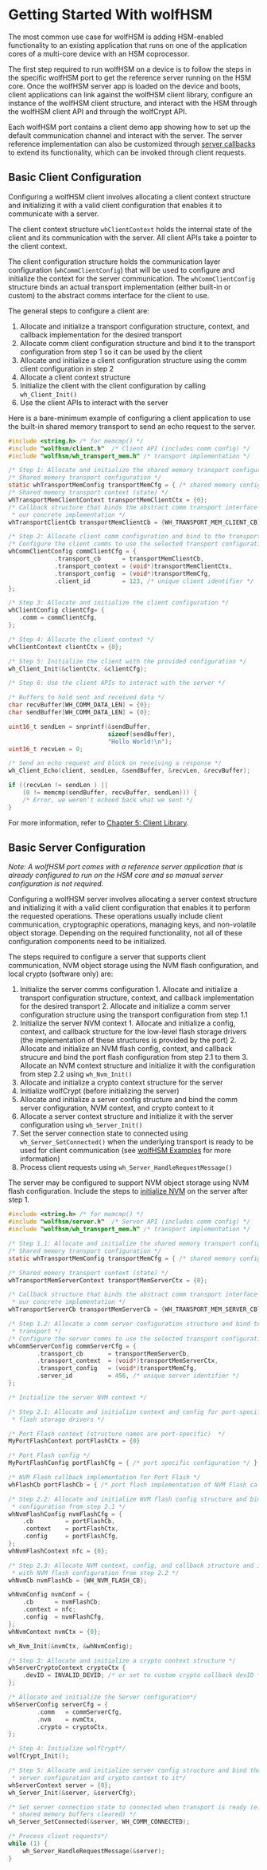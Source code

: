 # Getting Started With wolfHSM

The most common use case for wolfHSM is adding HSM-enabled functionality to an existing application that runs on one of the application cores of a multi-core device with an HSM coprocessor.

The first step required to run wolfHSM on a device is to follow the steps in the specific wolfHSM port to get the reference server running on the HSM core. Once the wolfHSM server app is loaded on the device and boots, client applications can link against the wolfHSM client library, configure an instance of the wolfHSM client structure, and interact with the HSM through the wolfHSM client API and through the wolfCrypt API.

Each wolfHSM port contains a client demo app showing how to set up the default communication channel and interact with the server. The server reference implementation can also be customized through [server callbacks](./chapter07.md) to extend its functionality, which can be invoked through client requests.

## Basic Client Configuration

Configuring a wolfHSM client involves allocating a client context structure and initializing it with a valid client configuration that enables it to communicate with a server.

The client context structure `whClientContext` holds the internal state of the client and its communication with the server. All client APIs take a pointer to the client context.

The client configuration structure holds the communication layer configuration (`whCommClientConfig`) that will be used to configure and initialize the context for the server communication. The `whCommClientConfig` structure binds an actual transport implementation (either built-in or custom) to the abstract comms interface for the client to use.

The general steps to configure a client are:

1. Allocate and initialize a transport configuration structure, context, and callback implementation for the desired transport
2. Allocate comm client configuration structure and bind it to the transport configuration from step 1 so it can be used by the client
3. Allocate and initialize a client configuration structure using the comm client configuration in step 2
4. Allocate a client context structure
5. Initialize the client with the client configuration by calling `wh_Client_Init()`
6. Use the client APIs to interact with the server

Here is a bare-minimum example of configuring a client application to use the built-in shared memory transport to send an echo request to the server.

```c
#include <string.h> /* for memcmp() */
#include "wolfhsm/client.h"  /* Client API (includes comm config) */
#include "wolfhsm/wh_transport_mem.h" /* transport implementation */

/* Step 1: Allocate and initialize the shared memory transport configuration */
/* Shared memory transport configuration */
static whTransportMemConfig transportMemCfg = { /* shared memory config */ };
/* Shared memory transport context (state) */
whTransportMemClientContext transportMemClientCtx = {0};
/* Callback structure that binds the abstract comm transport interface to
 * our concrete implementation */
whTransportClientCb transportMemClientCb = {WH_TRANSPORT_MEM_CLIENT_CB};

/* Step 2: Allocate client comm configuration and bind to the transport */
/* Configure the client comms to use the selected transport configuration */
whCommClientConfig commClientCfg = {
             .transport_cb      = transportMemClientCb,
             .transport_context = (void*)transportMemClientCtx,
             .transport_config  = (void*)transportMemCfg,
             .client_id         = 123, /* unique client identifier */
};

/* Step 3: Allocate and initialize the client configuration */
whClientConfig clientCfg= {
   .comm = commClientCfg,
};

/* Step 4: Allocate the client context */
whClientContext clientCtx = {0};

/* Step 5: Initialize the client with the provided configuration */
wh_Client_Init(&clientCtx, &clientCfg);

/* Step 6: Use the client APIs to interact with the server */

/* Buffers to hold sent and received data */
char recvBuffer[WH_COMM_DATA_LEN] = {0};
char sendBuffer[WH_COMM_DATA_LEN] = {0};

uint16_t sendLen = snprintf(&sendBuffer,
                            sizeof(sendBuffer),
                            "Hello World!\n");
uint16_t recvLen = 0;

/* Send an echo request and block on receiving a response */
wh_Client_Echo(client, sendLen, &sendBuffer, &recvLen, &recvBuffer);

if ((recvLen != sendLen ) ||
    (0 != memcmp(sendBuffer, recvBuffer, sendLen))) {
    /* Error, we weren't echoed back what we sent */
}
```

For more information, refer to [Chapter 5: Client Library](./chapter05.md).

## Basic Server Configuration

*Note: A wolfHSM port comes with a reference server application that is already configured to run on the HSM core and so manual server configuration is not required.*

Configuring a wolfHSM server involves allocating a server context structure and initializing it with a valid client configuration that enables it to perform the requested operations. These operations usually include client communication, cryptographic operations, managing keys, and non-volatile object storage. Depending on the required functionality, not all of these configuration components need to be initialized.


The steps required to configure a server that supports client communication, NVM object storage using the NVM flash configuration, and local crypto (software only) are:

1. Initialize the server comms configuration
    1\. Allocate and initialize a transport configuration structure, context, and callback implementation for the desired transport
    2\. Allocate and initialize a comm server configuration structure using the transport configuration from step 1.1
2. Initialize the server NVM context
    1\. Allocate and initialize a config, context, and callback structure for the low-level flash storage drivers (the implementation of these structures is provided by the port)
    2\. Allocate and initialize an NVM flash config, context, and callback strucure and bind the port flash configuration from step 2.1 to them
    3\. Allocate an NVM context structure and initialize it with the configuration from step 2.2 using `wh_Nvm_Init()`
3.  Allocate and initialize a crypto context structure for the server
4. Initialize wolfCrypt (before initializing the server)
5. Allocate and initialize a server config structure and bind the comm server configuration, NVM context, and crypto context to it
6. Allocate a server context structure and initialize it with the server configuration using `wh_Server_Init()`
7. Set the server connection state to connected using `wh_Server_SetConnected()` when the underlying transport is ready to be used for client communication (see [wolfHSM Examples](https://github.com/wolfSSL/wolfHSM-examples) for more information)
8. Process client requests using `wh_Server_HandleRequestMessage()`

The server may be configured to support NVM object storage using NVM flash configuration. Include the steps to [initialize NVM](./chapter04.md#NVM-Architecture) on the server after step 1.

```c
#include <string.h> /* for memcmp() */
#include "wolfhsm/server.h"  /* Server API (includes comm config) */
#include "wolfhsm/wh_transport_mem.h" /* transport implementation */

/* Step 1.1: Allocate and initialize the shared memory transport configuration */
/* Shared memory transport configuration */
static whTransportMemConfig transportMemCfg = { /* shared memory config */ };

/* Shared memory transport context (state) */
whTransportMemServerContext transportMemServerCtx = {0};

/* Callback structure that binds the abstract comm transport interface to
 * our concrete implementation */
whTransportServerCb transportMemServerCb = {WH_TRANSPORT_MEM_SERVER_CB};

/* Step 1.2: Allocate a comm server configuration structure and bind to the
 * transport */
/* Configure the server comms to use the selected transport configuration*/
whCommServerConfig commServerCfg = {
        .transport_cb       = transportMemServerCb,
        .transport_context  = (void*)transportMemServerCtx,
        .transport_config   = (void*)transportMemCfg,
        .server_id          = 456, /* unique server identifier */
};

/* Initialize the server NVM context */

/* Step 2.1: Allocate and initialize context and config for port-specific
 * flash storage drivers */

/* Port Flash context (structure names are port-specific)  */
MyPortFlashContext portFlashCtx = {0}

/* Port Flash config */
MyPortFlashConfig portFlashCfg = { /* port specific configuration */ };

/* NVM Flash callback implementation for Port Flash */
whFlashCb portFlashCb = { /* port flash implementation of NVM Flash callbacks */

/* Step 2.2: Allocate and initialize NVM flash config structure and bind to port
 * configuration from step 2.1 */
whNvmFlashConfig nvmFlashCfg = {
    .cb         = portFlashCb,
    .context    = portFlashCtx,
    .config     = portFlashCfg,
};
whNvmFlashContext nfc = {0};

/* Step 2.3: Allocate NVM context, config, and callback structure and initialize
 * with NVM flash configuration from step 2.2 */
whNvmCb nvmFlashCb = {WH_NVM_FLASH_CB};

whNvmConfig nvmConf = {
    .cb      = nvmFlashCb;
    .context = nfc;
    .config  = nvmFlashCfg,
};
whNvmContext nvmCtx = {0};

wh_Nvm_Init(&nvmCtx, &whNvmConfig);

/* Step 3: Allocate and initialize a crypto context structure */
whServerCryptoContext cryptoCtx {
    .devID = INVALID_DEVID; /* or set to custom crypto callback devID */
};

/* Allocate and initialize the Server configuration*/
whServerConfig serverCfg = {
        .comm   = commServerCfg,
        .nvm    = nvmCtx,
        .crypto = cryptoCtx,
};

/* Step 4: Initialize wolfCrypt*/
wolfCrypt_Init();

/* Step 5: Allocate and initialize server config structure and bind the comm
 * server configuration and crypto context to it*/
whServerContext server = {0};
wh_Server_Init(&server, &serverCfg);

/* Set server connection state to connected when transport is ready (e.g.
 * shared memory buffers cleared) */
wh_Server_SetConnected(&server, WH_COMM_CONNECTED);

/* Process client requests*/
while (1) {
    wh_Server_HandleRequestMessage(&server);
}
```

